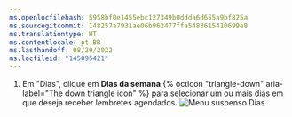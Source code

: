 ```yaml
---
ms.openlocfilehash: 5958bf0e1455ebc127349b0ddda6d655a9bf825a
ms.sourcegitcommit: 148257a7931ae06b962477ffa5483615410699e8
ms.translationtype: HT
ms.contentlocale: pt-BR
ms.lasthandoff: 08/29/2022
ms.locfileid: "145095421"
---
```

1. Em "Dias", clique em **Dias da semana** {% octicon "triangle-down" aria-label="The down triangle icon" %} para selecionar um ou mais dias em que deseja receber lembretes agendados.
![Menu suspenso Dias](/assets/images/help/settings/scheduled-reminders-days.png)
